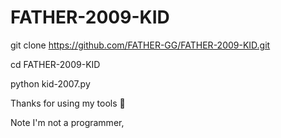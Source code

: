 # FATHER-2009-KID 

git clone https://github.com/FATHER-GG/FATHER-2009-KID.git

cd FATHER-2009-KID

python kid-2007.py



Thanks for using my tools 🙂

Note I'm not a programmer,
